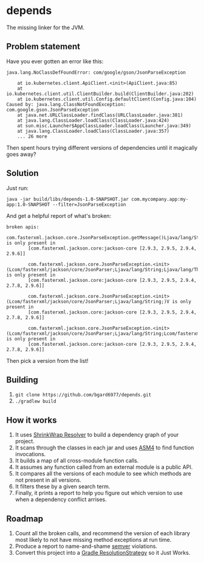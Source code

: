 # depends

The missing linker for the JVM.

## Problem statement

Have you ever gotten an error like this:

```
java.lang.NoClassDefFoundError: com/google/gson/JsonParseException

    at io.kubernetes.client.ApiClient.<init>(ApiClient.java:85)
    at io.kubernetes.client.util.ClientBuilder.build(ClientBuilder.java:202)
    at io.kubernetes.client.util.Config.defaultClient(Config.java:104)
Caused by: java.lang.ClassNotFoundException: com.google.gson.JsonParseException
    at java.net.URLClassLoader.findClass(URLClassLoader.java:381)
    at java.lang.ClassLoader.loadClass(ClassLoader.java:424)
    at sun.misc.Launcher$AppClassLoader.loadClass(Launcher.java:349)
    at java.lang.ClassLoader.loadClass(ClassLoader.java:357)
    ... 26 more
```

Then spent hours trying different versions of dependencies until it magically goes away?

## Solution

Just run: 

```
java -jar build/libs/depends-1.0-SNAPSHOT.jar com.mycompany.app:my-app:1.0-SNAPSHOT --filter=JsonParseException
```

And get a helpful report of what's broken:

```
broken apis:
         com.fasterxml.jackson.core.JsonParseException.getMessage()Ljava/lang/String; is only present in 
        [com.fasterxml.jackson.core:jackson-core [2.9.3, 2.9.5, 2.9.4, 2.9.6]]

        com.fasterxml.jackson.core.JsonParseException.<init>(Lcom/fasterxml/jackson/core/JsonParser;Ljava/lang/String;Ljava/lang/Throwable;)V is only present in 
        [com.fasterxml.jackson.core:jackson-core [2.9.3, 2.9.5, 2.9.4, 2.7.8, 2.9.6]]

        com.fasterxml.jackson.core.JsonParseException.<init>(Lcom/fasterxml/jackson/core/JsonParser;Ljava/lang/String;)V is only present in 
        [com.fasterxml.jackson.core:jackson-core [2.9.3, 2.9.5, 2.9.4, 2.7.8, 2.9.6]]

        com.fasterxml.jackson.core.JsonParseException.<init>(Lcom/fasterxml/jackson/core/JsonParser;Ljava/lang/String;Lcom/fasterxml/jackson/core/JsonLocation;)V is only present in 
        [com.fasterxml.jackson.core:jackson-core [2.9.3, 2.9.5, 2.9.4, 2.7.8, 2.9.6]]

```

Then pick a version from the list!

## Building

1. `git clone https://github.com/bgard6977/depends.git`
1. `./gradlew build`

## How it works

1. It uses [ShrinkWrap Resolver](http://arquillian.org/modules/resolver-shrinkwrap/) to build a dependency graph of your project.
1. It scans through the classes in each jar and uses [ASM4](https://asm.ow2.io/) to find function invocations.
1. It builds a map of all cross-module function calls.
1. It assumes any function called from an external module is a public API.
1. It compares all the versions of each module to see which methods are not present in all versions.
1. It filters these by a given search term.
1. Finally, it prints a report to help you figure out which version to use when a dependency conflict arrises.

## Roadmap

1. Count all the broken calls, and recommend the version of each library most likely to not have missing method exceptions at run time.
1. Produce a report to name-and-shame [semver](https://semver.org/) violations.
1. Convert this project into a [Gradle ResolutionStrategy](https://docs.gradle.org/current/dsl/org.gradle.api.artifacts.ResolutionStrategy.html) so it Just Works.

   